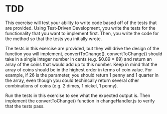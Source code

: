 # TDD
This exercise will test your ability to write code based off of the tests that are provided. Using Test-Driven Development, you write the tests for the functionality that you want to implement first. Then, you write the code for the method so that the tests you initially wrote.

The tests in this exercise are provided, but they will drive the design of the function you will implement, convertToChange(). convertToChange() should take in a single integer number in cents (e.g. $0.89 = 89) and return an array of the coins that would add up to this number. Keep in mind that the array of coins should be in the highest order in terms of coin value. For example, if 26 is the parameter, you should return 1 penny and 1 quarter in the array, even though you could techincally return several other combinations of coins (e.g. 2 dimes, 1 nickel, 1 penny).

Run the tests in this exercise to see what the expected output is. Then implement the convertToChange() function in changeHandler.js to verify that the tests pass. 
